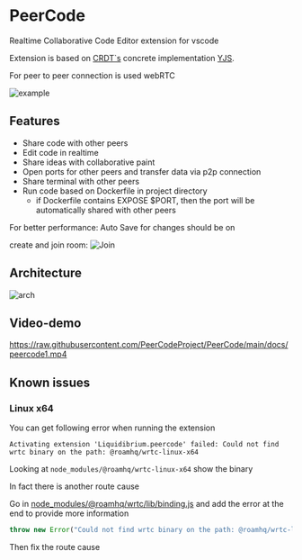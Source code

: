 # PeerCode

Realtime Collaborative Code Editor extension for vscode

Extension is based on [CRDT`s](https://en.wikipedia.org/wiki/Conflict-free_replicated_data_type)
concrete implementation [YJS](https://github.com/yjs/yjs).

For peer to peer connection is used webRTC

![example](docs/example1.gif)

## Features

- Share code with other peers
- Edit code in realtime
- Share ideas with collaborative paint
- Open ports for other peers and transfer data via p2p connection
- Share terminal with other peers
- Run code based on Dockerfile in project directory
  - if Dockerfile contains EXPOSE $PORT, then the port will be automatically shared with other peers

For better performance: Auto Save for changes should be on

create and join room:
![Join](docs/start.gif)

## Architecture

![arch](docs/arch.png)

## Video-demo

<https://raw.githubusercontent.com/PeerCodeProject/PeerCode/main/docs/peercode1.mp4>

## Known issues 

### Linux x64

You can get following error when running the extension

```
Activating extension 'Liquidibrium.peercode' failed: Could not find wrtc binary on the path: @roamhq/wrtc-linux-x64
```

Looking at `node_modules/@roamhq/wrtc-linux-x64` show the binary

In fact there is another route cause

Go in [node_modules/@roamhq/wrtc/lib/binding.js](node_modules/@roamhq/wrtc/lib/binding.js) and add the error at the end to provide more information

```javascript
throw new Error("Could not find wrtc binary on the path: @roamhq/wrtc-linux-x64" + err);
```

Then fix the route cause